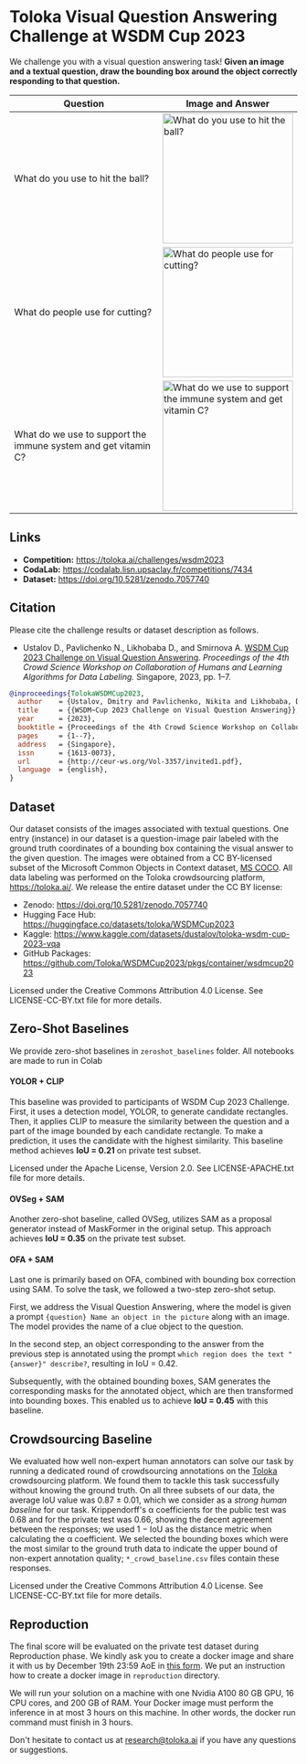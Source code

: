 # Toloka Visual Question Answering Challenge at WSDM Cup 2023

We challenge you with a visual question answering task! **Given an image and a textual question, draw the bounding box around the object correctly responding to that question.**

| Question | Image and Answer |
| --- | --- |
| What do you use to hit the ball? | <img src="https://tlkfrontprod.azureedge.net/portal-production/static/uploaded/images/KUsGAc_eqdMcNxkBXzzl/KUsGAc_eqdMcNxkBXzzl_webp_1280_x2.webp" width="228" alt="What do you use to hit the ball?"> |
| What do people use for cutting? | <img src="https://tlkfrontprod.azureedge.net/portal-production/static/uploaded/images/brXEVYckNLfQKcfNu4DF/brXEVYckNLfQKcfNu4DF_webp_1280_x2.webp" width="228" alt="What do people use for cutting?"> |
| What do we use to support the immune system and get vitamin C? | <img src="https://tlkfrontprod.azureedge.net/portal-production/static/uploaded/images/HQ0A-ZvZCGCmYfTs83K7/HQ0A-ZvZCGCmYfTs83K7_webp_1280_x2.webp" width="228" alt="What do we use to support the immune system and get vitamin C?"> |

## Links

- **Competition:** <https://toloka.ai/challenges/wsdm2023>
- **CodaLab:** <https://codalab.lisn.upsaclay.fr/competitions/7434>
- **Dataset:** <https://doi.org/10.5281/zenodo.7057740>

## Citation

Please cite the challenge results or dataset description as follows.

- Ustalov D., Pavlichenko N., Likhobaba D., and Smirnova A. [WSDM Cup 2023 Challenge on Visual Question Answering](http://ceur-ws.org/Vol-3357/invited1.pdf). *Proceedings of the 4th Crowd Science Workshop on Collaboration of Humans and Learning Algorithms for Data Labeling.* Singapore, 2023, pp.&nbsp;1&ndash;7.

```bibtex
@inproceedings{TolokaWSDMCup2023,
  author    = {Ustalov, Dmitry and Pavlichenko, Nikita and Likhobaba, Daniil and Smirnova, Alisa},
  title     = {{WSDM~Cup 2023 Challenge on Visual Question Answering}},
  year      = {2023},
  booktitle = {Proceedings of the 4th Crowd Science Workshop on Collaboration of Humans and Learning Algorithms for Data Labeling},
  pages     = {1--7},
  address   = {Singapore},
  issn      = {1613-0073},
  url       = {http://ceur-ws.org/Vol-3357/invited1.pdf},
  language  = {english},
}
```

## Dataset

Our dataset consists of the images associated with textual questions. One entry (instance) in our dataset is a question-image pair labeled with the ground truth coordinates of a bounding box containing the visual answer to the given question. The images were obtained from a CC BY-licensed subset of the Microsoft Common Objects in Context dataset, [MS COCO](https://cocodataset.org/). All data labeling was performed on the Toloka crowdsourcing platform, <https://toloka.ai/>. We release the entire dataset under the CC BY license:

- Zenodo: <https://doi.org/10.5281/zenodo.7057740>
- Hugging Face Hub: <https://huggingface.co/datasets/toloka/WSDMCup2023>
- Kaggle: <https://www.kaggle.com/datasets/dustalov/toloka-wsdm-cup-2023-vqa>
- GitHub Packages: <https://github.com/Toloka/WSDMCup2023/pkgs/container/wsdmcup2023>

Licensed under the Creative Commons Attribution 4.0 License. See LICENSE-CC-BY.txt file for more details.

## Zero-Shot Baselines

We provide zero-shot baselines in `zeroshot_baselines` folder. All notebooks are made to run in Colab

#### YOLOR + CLIP

This baseline was provided to participants of WSDM Cup 2023 Challenge. First, it uses a detection model, YOLOR, to generate candidate rectangles. Then, it applies CLIP to measure the similarity between the question and a part of the image bounded by each candidate rectangle. To make a prediction, it uses the candidate with the highest similarity. This baseline method achieves **IoU = 0.21** on private test subset.

Licensed under the Apache License, Version 2.0. See LICENSE-APACHE.txt file for more details.

#### OVSeg + SAM

Another zero-shot baseline, called OVSeg, utilizes SAM as a proposal generator instead of MaskFormer in the original setup. This approach achieves **IoU = 0.35** on the private test subset.

#### OFA + SAM

Last one is primarily based on OFA, combined with bounding box correction using SAM. To solve the task, we followed a two-step zero-shot setup.

First, we address the Visual Question Answering, where the model is given a prompt `{question} Name an object in the picture` along with an image. The model provides the name of a clue object to the question.

In the second step, an object corresponding to the answer from the previous step is annotated using the prompt `which region does the text "{answer}" describe?`, resulting in IoU = 0.42.

Subsequently, with the obtained bounding boxes, SAM generates the corresponding masks for the annotated object, which are then transformed into bounding boxes. This enabled us to achieve **IoU = 0.45** with this baseline.


## Crowdsourcing Baseline

We evaluated how well non-expert human annotators can solve our task by running a dedicated round of crowdsourcing annotations on the [Toloka](https://toloka.ai/) crowdsourcing platform. We found them to tackle this task successfully without knowing the ground truth. On all three subsets of our data, the average IoU value was 0.87 &pm; 0.01, which we consider as a *strong human baseline* for our task. Krippendorff's &alpha; coefficients for the public test was 0.68 and for the private test was 0.66, showing the decent agreement between the responses; we used 1 &minus; IoU as the distance metric when calculating the &alpha; coefficient. We selected the bounding boxes which were the most similar to the ground truth data to indicate the upper bound of non-expert annotation quality; `*_crowd_baseline.csv` files contain these responses.

Licensed under the Creative Commons Attribution 4.0 License. See LICENSE-CC-BY.txt file for more details.

## Reproduction

The final score will be evaluated on the private test dataset during Reproduction phase. We kindly ask you to create a docker image and share it with us by December 19th 23:59 AoE in [this form](https://docs.google.com/forms/d/e/1FAIpQLSfWt-c2OvfXPcOQ-J7EmIh1AOAjiojH7RT33bRgchI4evtvLw/viewform?usp=sf_link). We put an instruction how to create a docker image in `reproduction` directory. 

We will run your solution on a machine with one Nvidia A100 80 GB GPU, 16 CPU cores, and 200 GB of RAM. Your Docker image must perform the inference in at most 3 hours on this machine. In other words, the docker run command must finish in 3 hours.

Don't hesitate to contact us at research@toloka.ai if you have any questions or suggestions.

